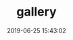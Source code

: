 ---
title: gallery
date: 2019-06-25 15:43:02
albums: [
  ["gallery/index/logo.JPG", "my design logo"],
  ["gallery/index/me.jpg", "my photo"],
  ["gallery/index/quanquan.JPG", "my cat"],
  ["gallery/index/view.JPG", "view"]
]
---